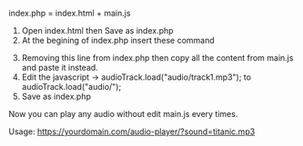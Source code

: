 index.php = index.html + main.js

1. Open index.html then Save as index.php
2. At the begining of index.php insert these command
<?php
$sound = $_GET['sound'];
if($sound=="") {$sound = "track1.mp3"; } 
?>
3. Removing this line <script src="main.js"></script> from index.php then copy all the content from main.js and paste it instead.
4. Edit the javascript ->  audioTrack.load("audio/track1.mp3"); to audioTrack.load("audio/<?=$sound; ?>");  
5. Save as index.php

Now you can play any audio without edit main.js every times.

Usage: https://yourdomain.com/audio-player/?sound=titanic.mp3
